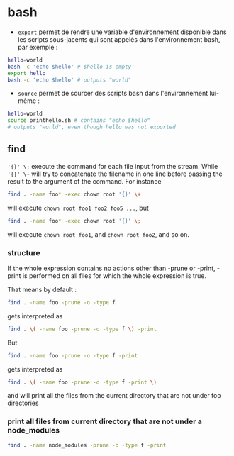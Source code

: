# bash

- `export` permet de rendre une variable d'environnement disponible dans les scripts sous-jacents qui sont appelés dans l'environnement bash, par exemple :
```bash
hello=world
bash -c 'echo $hello' # $hello is empty
export hello
bash -c 'echo $hello' # outputs "world"
```
- `source` permet de sourcer des scripts bash dans l'environnement lui-même :
```bash
hello=world
source printhello.sh # contains "echo $hello"
# outputs "world", even though hello was not exported
```

## find

`'{}' \;` execute the command for each file input from the stream. While `'{}' \+` will try to concatenate the filename in one line before passing the result to the argument of the command. For instance

```bash
find . -name foo* -exec chown root '{}' \+
```

will execute `chown root foo1 foo2 foo5 ...`, but

```bash
find . -name foo* -exec chown root '{}' \;
```

will execute `chown root foo1`, and `chown root foo2`, and so on.

### structure

If  the  whole  expression  contains  no  actions  other than -prune or -print, -print is performed on all files for which the whole expression is true.

That means by default :

```sh
find . -name foo -prune -o -type f
```
gets interpreted as
```sh
find . \( -name foo -prune -o -type f \) -print
```
But
```sh
find . -name foo -prune -o -type f -print
```
gets interpreted as
```sh
find . \( -name foo -prune -o -type f -print \)
```
and will print all the files from the current directory that are not under foo directories

### print all files from current directory that are not under a node_modules
```sh
find . -name node_modules -prune -o -type f -print
```